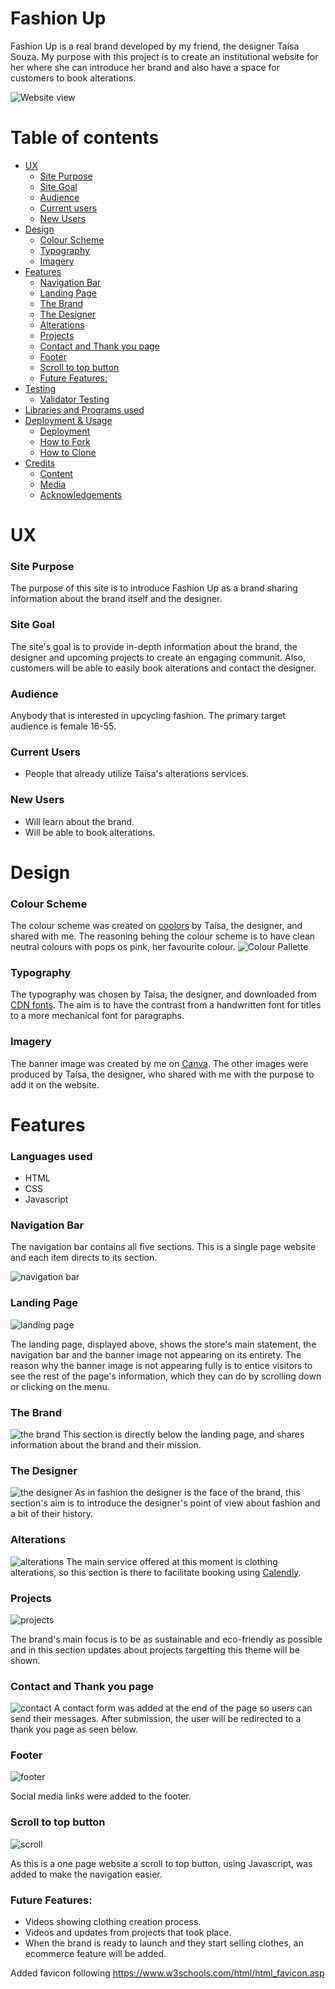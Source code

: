 
# Fashion Up

Fashion Up is a real brand developed by my friend, the designer Taísa Souza. My purpose with this project is to create an institutional website for her where she can introduce her brand and also have a space for customers to book alterations.

![Website view](https://beyondthesight.net/Mariana/Fashion/Images/read/landingpage.png)

# Table of contents
- [UX](#ux)
    - [Site Purpose](#site-purpose)
    - [Site Goal](#site-goal)
    - [Audience](#audience)
    - [Current users](#current-users)
    - [New Users](#new-users)
- [Design](#design)
    - [Colour Scheme](#colour-scheme)
    - [Typography](#typography)
    - [Imagery](#imagery)
- [Features](#features)
    - [Navigation Bar](#navigation-bar)
    - [Landing Page](#landing-page)
    - [The Brand](#the-brand)
    - [The Designer](#the-designer)
    - [Alterations](#alterations)
    - [Projects](#projects)
    - [Contact and Thank you page](#contact-thankyou)
    - [Footer](#footer)
    - [Scroll to top button](#scroll-to-top)
    - [Future Features:](#future-features)
- [Testing](#testing)
    - [Validator Testing](#validator-testing)
- [Libraries and Programs used](#libraries-and-programs-used)
- [Deployment \& Usage](#deployment--usage)
    - [Deployment](#deployment)
    - [How to Fork](#how-to-fork)
    - [How to Clone](#how-to-clone)
- [Credits](#credits)
  - [Content](#content)
  - [Media](#media)
  - [Acknowledgements](#acknowledgements)
    

# UX
### Site Purpose
The purpose of this site is to introduce Fashion Up as a brand sharing information about the brand itself and the designer.

### Site Goal
The site's goal is to provide in-depth information about the brand, the designer and upcoming projects to create an engaging communit. Also, customers will be able to easily book alterations and contact the designer.

### Audience
Anybody that is interested in upcycling fashion. The primary target audience is female 16-55.

### Current Users
- People that already utilize Taísa's alterations services.

### New Users
- Will learn about the brand. 
- Will be able to book alterations. 

# Design
### Colour Scheme
The colour scheme was created on [coolors](https://coolors.co/) by Taísa, the designer, and shared with me. The reasoning behing the colour scheme is to have clean neutral colours with pops os pink, her favourite colour. 
![Colour Pallette](https://beyondthesight.net/Mariana/Fashion/Images/read/color.png)

### Typography
The typography was chosen by Taísa, the designer, and downloaded from [CDN fonts](https://www.cdnfonts.com/category/handwritten). The aim is to have the contrast from a handwritten font for titles to a more mechanical font for paragraphs.

### Imagery
The banner image was created by me on [Canva](https://www.canva.com/). The other images were produced by Taísa, the designer, who shared with me with the purpose to add it on the website.

# Features
### Languages  used
- HTML 
- CSS
- Javascript

### Navigation Bar
The navigation bar contains all five sections. This is a single page website and each item directs to its section. 

![navigation bar](https://beyondthesight.net/Mariana/Fashion/Images/read/navigation.png)

### Landing Page
![landing page](https://beyondthesight.net/Mariana/Fashion/Images/read/landingpage.png)

The landing page, displayed above, shows the store's main statement, the navigation bar and the banner image not appearing on its entirety. The reason why the banner image is not appearing fully is to entice visitors to see the rest of the page's information, which they can do by scrolling down or clicking on the menu.

### The Brand
![the brand](https://beyondthesight.net/Mariana/Fashion/Images/read/thebrandsection.png)
This section is directly below the landing page, and shares information about the brand and their mission. 

### The Designer
![the designer](https://beyondthesight.net/Mariana/Fashion/Images/read/thedesignersection.png)
As in fashion the designer is the face of the brand, this section's aim is to introduce the designer's point of view about fashion and a bit of their history.

### Alterations 
![alterations](https://beyondthesight.net/Mariana/Fashion/Images/read/alterationssection.png)
The main service offered at this moment is clothing alterations, so this section is there to facilitate booking using [Calendly](https://calendly.com/). 

### Projects
![projects](https://beyondthesight.net/Mariana/Fashion/Images/read/projectsection.png)

The brand's main focus is to be as sustainable and eco-friendly as possible and in this section updates about projects targetting this theme will be shown.

### Contact and Thank you page
![contact](https://beyondthesight.net/Mariana/Fashion/Images/read/contactsection.png)
A contact form was added at the end of the page so users can send their messages. After submission, the user will be redirected to a thank you page as seen below.

### Footer
![footer](https://beyondthesight.net/Mariana/Fashion/Images/read/footer.png)

Social media links were added to the footer.

### Scroll to top button
![scroll](https://beyondthesight.net/Mariana/Fashion/Images/read/scrollbutton.png)

As this is a one page website a scroll to top button, using Javascript, was added to make the navigation easier.

### Future Features:
- Videos showing clothing creation process.
- Videos and updates from projects that took place.
- When the brand is ready to launch and they start selling clothes, an ecommerce feature will be added. 

Added favicon following https://www.w3schools.com/html/html_favicon.asp
